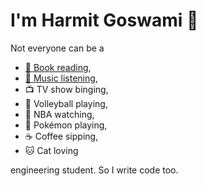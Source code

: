 # I'm Harmit Goswami 🦀

Not everyone can be a 
- [📖 Book reading](https://www.goodreads.com/user/show/139369105-harmit),
- [🎵 Music listening](https://open.spotify.com/user/iwhdpjdgakbzlff41cqchpams),
- 📺 TV show binging,
- 🏐 Volleyball playing,
- 🏀 NBA watching,
- 👾 Pokémon playing,
- ☕️ Coffee sipping,
- 🐱 Cat loving

engineering student. So I write code too.
